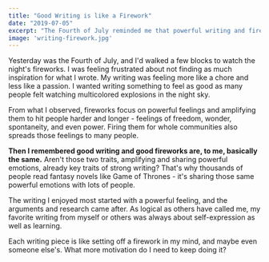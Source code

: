 ```yaml
---
title: "Good Writing is like a Firework"
date: "2019-07-05"
excerpt: "The Fourth of July reminded me that powerful writing and fireworks have some big things in common."
image: 'writing-firework.jpg'
---
```


Yesterday was the Fourth of July, and I'd walked a few blocks to watch the night's fireworks. I was feeling frustrated about not finding as much inspiration for what I wrote. My writing was feeling more like a chore and less like a passion. I wanted writing something to feel as good as many people felt watching multicolored explosions in the night sky.

From what I observed, fireworks focus on powerful feelings and amplifying them to hit people harder and longer - feelings of freedom, wonder, spontaneity, and even power. Firing them for whole communities also spreads those feelings to many people.

**Then I remembered good writing and good fireworks are, to me, basically the same.** Aren't those two traits, amplifying and sharing powerful emotions, already key traits of strong writing? That's why thousands of people read fantasy novels like Game of Thrones - it's sharing those same powerful emotions with lots of people.

The writing I enjoyed most started with a powerful feeling, and the arguments and research came after. As logical as others have called me, my favorite writing from myself or others was always about self-expression as well as learning.

Each writing piece is like setting off a firework in my mind, and maybe even someone else's. What more motivation do I need to keep doing it?
